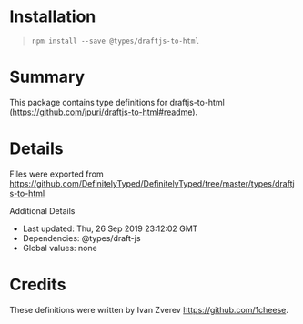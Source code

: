 # Installation
> `npm install --save @types/draftjs-to-html`

# Summary
This package contains type definitions for draftjs-to-html (https://github.com/jpuri/draftjs-to-html#readme).

# Details
Files were exported from https://github.com/DefinitelyTyped/DefinitelyTyped/tree/master/types/draftjs-to-html

Additional Details
 * Last updated: Thu, 26 Sep 2019 23:12:02 GMT
 * Dependencies: @types/draft-js
 * Global values: none

# Credits
These definitions were written by Ivan Zverev <https://github.com/1cheese>.
